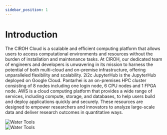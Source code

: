 ```yaml
---
sidebar_position: 1
---
```


# Introduction

<div className="hero hero--primary shadow--lw">
      <div className="container">
        <div className="hero-content">
          <div className="hero-text">
            <p className="hero__subtitle">
              The CIROH Cloud is a scalable and efficient computing platform that allows users to access computational environments and resources without the burden of installation and maintenance tasks. At CIROH, our dedicated team of engineers and developers is unwavering in its mission to harness the potential of both multi-cloud and on-premise infrastructure, offering unparalleled flexibility and scalability. 2i2c JupyterHub is the JupyterHub deployed on Google Cloud. Pantarhei is an on-premises HPC cluster consisting of 8 nodes including one login node, 6 CPU nodes and 1 FPGA node. AWS is a cloud computing platform that provides a wide range of services, including compute, storage, and databases, to help users build and deploy applications quickly and securely. These resources are designed to empower researchers and innovators to analyze large-scale data and deliver research outcomes in quantitative ways.
            </p>
          </div>
          <div className="row">
            <div className="col col--6" style={{ textAlign: 'center' }}>
              <img src="/img/2i2c-gcp.png" alt="Water Tools" style={{ width: '100%' }} />
            </div>
            <div className="col col--6" style={{ textAlign: 'center' }}>
              <img src="https://blog.adobe.com/en/publish/2021/08/31/media_1649ebc3fbbce0df508081913819d491fc3f7c7a9.png?width=750&format=png&optimize=medium" alt="Water Tools" style={{ width: '100%' }} />
            </div>
          </div>
        </div>
      </div>
    </div>
